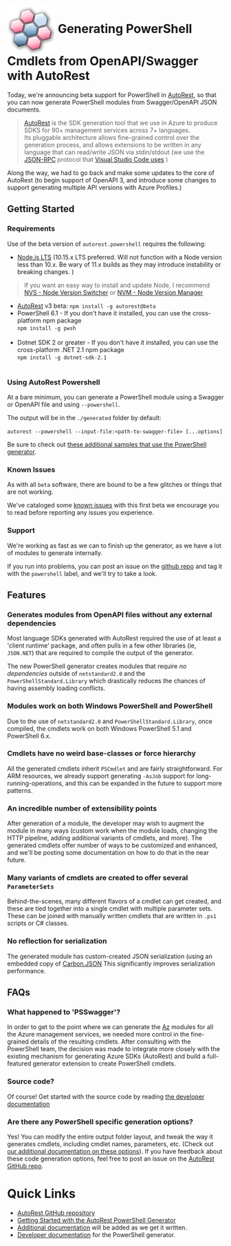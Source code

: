 # <img align="center" src="https://github.com/Azure/autorest/raw/master/docs/images/logo.png"> Generating PowerShell Cmdlets from OpenAPI/Swagger with AutoRest

Today, we're announcing beta support for PowerShell in [AutoRest](https://aka.ms/autorest), so that you can now generate PowerShell modules from Swagger/OpenAPI JSON documents.

> [AutoRest](http://github.com/Azure/autorest) is the SDK generation tool that we use in Azure to produce SDKS for 90+ management services across 7+ languages. <br>Its pluggable architecture allows fine-grained control over the generation process, and allows extensions to be written in any language that can read/write JSON via stdin/stdout (we use the [JSON-RPC](https://www.npmjs.com/package/vscode-jsonrpc) protocol that [Visual Studio Code uses](https://code.visualstudio.com) )

Along the way, we had to go back and make some updates to the core of AutoRest (to begin support of OpenAPI 3, and introduce some changes to support generating multiple API versions with Azure Profiles.)


## Getting Started

### Requirements

Use of the beta version of `autorest.powershell` requires the following:

- [Node.js LTS](https://nodejs.org) (10.15.x LTS preferred. Will not function with a Node version less than 10.x. Be wary of 11.x builds as they may introduce instability or breaking changes. ) 
> If you want an easy way to install and update Node, I recommend [NVS - Node Version Switcher](https://github.com/Azure/autorest/blob/master/docs/nodejs/installing-via-nvs.md) or [NVM - Node Version Manager](https://github.com/Azure/autorest/blob/master/docs/nodejs/installing-via-nvm.md)

- [AutoRest](https://aka.ms/autorest) v3 beta: `npm install -g autorest@beta`
- PowerShell 6.1 - If you don't have it installed, you can use the cross-platform npm package <br> `npm install -g pwsh` <br>&nbsp;
- Dotnet SDK 2 or greater - If you don't have it installed, you can use the cross-platform .NET 2.1 npm package <br> `npm install -g dotnet-sdk-2.1 ` <br>&nbsp;

### Using AutoRest Powershell

At a bare minimum, you can generate a PowerShell module using a Swagger or OpenAPI file and using `--powershell`.

The output will be in the `./generated` folder by default:

`autorest --powershell --input-file:<path-to-swagger-file> [...options]`

Be sure to check out [these additional samples that use the PowerShell generator](https://github.com/Azure/autorest/blob/master/docs/powershell/samples/readme.md).

### Known Issues
As with all `beta` software, there are bound to be a few glitches or things that are not working. 

We've cataloged some [known issues](https://github.com/Azure/autorest/blob/master/docs/powershell/release-notes.md#caveats-and-known-issues) with this first beta we encourage you to read before reporting any issues you experience.

### Support 
We're working as fast as we can to finish up the generator, as we have a lot of modules to generate internally. 

If you run into problems, you can post an issue on the [github repo](https://github.com/Azure/autorest/issues) and tag it with the `powershell` label, and we'll try to take a look.

## Features

### Generates modules from OpenAPI files without any external dependencies
Most language SDKs generated with AutoRest required the use of at least a 'client runtime' package, and often pulls in a few other libraries (ie, `JSON.NET`) that are required to compile the output of the generator.

The new PowerShell generator creates modules that require _no dependencies_ outside of `netstandard2.0` and the `PowerShellStandard.Library` which drastically reduces the chances of having assembly loading conflicts.

### Modules work on both Windows PowerShell and PowerShell 
Due to the use of `netstandard2.0` and `PowerShellStandard.Library`, once compiled, the cmdlets work on both Windows PowerShell 5.1 and PowerShell 6.x.

### Cmdlets have no weird base-classes or force hierarchy
All the generated cmdlets inherit `PSCmdlet` and are fairly straightforward. For ARM resources, we already support generating `-AsJob` support for long-running-operations, and this can be expanded in the future to support more patterns.

### An incredible number of extensibility points 
After generation of a module, the developer may wish to augment the module in many ways (custom work when the module loads, changing the HTTP pipeline, adding additional variants of cmdlets, and more). 
The generated cmdlets offer number of ways to be customized and enhanced, and we'll be posting some documentation on how to do that in the near future.

### Many variants of cmdlets are created to offer several `ParameterSets`
Behind-the-scenes, many different flavors of a cmdlet can get created, and these are tied together into a single cmdlet with multiple parameter sets. These can be joined with manually written cmdlets that are written in `.ps1` scripts or C# classes.

### No reflection for serialization
The generated module has custom-created JSON serialization (using an embedded copy of [Carbon.JSON](https://github.com/carbon/Data/tree/master/Carbon.Json) This significantly improves serialization performance.

## FAQs

### What happened to 'PSSwagger'?
In order to get to the point where we can generate the [Az](https://azure.microsoft.com/en-us/blog/azure-powershell-az-module-version-1/) 
modules for all the Azure management services, we needed more control in the fine-grained details of the resulting cmdlets.
After consulting with the PowerShell team, the decision was made to integrate more closely with the existing mechanism for generating Azure SDKs (AutoRest) and build a full-featured generator extension to create PowerShell cmdlets.

### Source code?
Of course! Get started with the source code by reading [the developer documentation](https://github.com/Azure/autorest/blob/master/docs/powershell/development.md)

### Are there any PowerShell specific generation options?

Yes! You can modify the entire output folder layout, and tweak the way it generates cmdlets, including cmdlet names, parameters, etc. (Check out [our additional documentation on these options](https://github.com/Azure/autorest/blob/master/docs/powershell/options.md)). If you have feedback about these code generation options, feel free to post an issue on the [AutoRest GitHub repo](https://github.com/Azure/autorest/issues).

# Quick Links
- [AutoRest GitHub repository](https://github.com/Azure/autorest/blob/master/README.md)
- [Getting Started with the AutoRest PowerShell Generator](https://github.com/Azure/autorest/blob/master/docs/powershell/readme.md)
- [Additional documentation](https://github.com/Azure/autorest/blob/master/docs/powershell/readme.md#more-information) will be added as we get it written. 
- [Developer documentation](https://github.com/Azure/autorest/blob/master/docs/powershell/development.md) for the PowerShell generator. 

